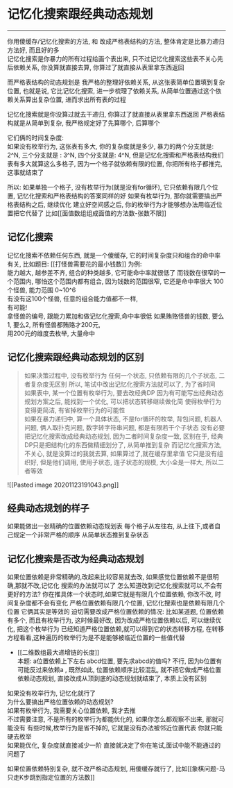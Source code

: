 # 记忆化搜索跟经典动态规划

---
你用傻缓存/记忆化搜索的方法, 和 改成严格表结构的方法, 整体肯定是比暴力递归方法好, 而且好的多  
记忆化搜索是你暴力的所有过程给画个表出来, 只不过记忆化搜索这些表不关心先后依赖关系, 你没算就直接去算, 你算过了就直接从表里拿东西返回

而严格表结构的动态规划是 我严格的整理好依赖关系, 从这张表简单位置填到复杂位置, 也就是说, 它比记忆化搜索, 进一步梳理了依赖关系, 从简单位置通过这个依赖关系算出复杂位置, 进而求出所有表的过程

记忆化搜索就是你没算过就去干递归, 你算过了就直接从表里拿东西返回
严格表结构就是从简单到复杂, 我严格规定好了先算哪个, 后算哪个

它们俩的时间复杂度:  
如果没有枚举行为, 这张表有多大, 你的复杂度就是多少,  暴力的两个分支就是: 2^N, 三个分支就是 : 3^N, 四个分支就是: 4^N, 但是记忆化搜索和严格表结构我们表有多大就算这么多格子, 因为一个格子就依赖有限的位置, 你把所有格子都推完, 这事就结束了

所以: 如果单独一个格子, 没有枚举行为(就是没有for循环), 它只依赖有限几个位置, 记忆化搜索和严格表结构的答案同样的好
如果有枚举行为, 那你就需要搞出严格表结构之后, 继续优化
建立好空间感之后, 你的枚举行为才能够想办法用临近位置把它代替了
比如[[面值数组组成面值的方法数-张数不限]]

## 记忆化搜索

记忆化搜索不依赖任何东西, 就是一个傻缓存, 它的时间复杂度只和组合的命中率有关, 
比如题目: [[打怪兽需要花的最小钱数]] 为例:  
能力越大, 越参差不齐, 组合的种类越多, 它可能命中率就很低了
而钱数在很窄的一个范围内, 哪怕这个范围内都有组合, 因为钱数的范围很窄, 它还是命中率很大
100个怪兽, 能力范围 0~10^6  
有没有这100个怪兽, 任意的组合能力值都不一样,  
有可能!  
拿怪兽的编号, 跟能力累加和做记忆化搜索,命中率很低
如果贿赂怪兽的钱数, 要么1, 要么2, 所有怪兽都贿赂才200元,   
用200元的维度去枚举, 大量命中


## 记忆化搜索跟经典动态规划的区别

> 如果决策过程中, 没有枚举行为
  任何一个状态, 只依赖有限的几个子状态, 二者复杂度无区别 
  所以, 笔试中改出记忆化搜索方法就可以了, 为了省时间  
  如果表中, 某一个位置有枚举行为, 要去改经典DP
   因为有可能写出经典动态规划方案之后, 能找到一个优化, 可以把状态转移继续做化简
   使得枚举行为变得更简洁, 有省掉枚举行为的可能性   
如果在暴力递归中, 算一个具体状态, 不是for循环的枚举, 
   背包问题, 机器人问题, 俩人取扑克问题, 数字转字符串问题, 都是有限若干个子状态
 没有必要把记忆化搜索改成经典动态规划, 因为二者时间复杂度一致, 
区别在于, 经典DP只是把结构化的东西做精细划分了, 从简单推到复杂
而记忆化搜索方法, 不关心, 就是没算过的我就去算, 如果算过了,就在缓存里拿值
 它只是没有组织好, 但是他们调用, 使用子状态, 连子状态的规模, 大小全是一样大, 所以二者等效
 
![[Pasted image 20201123191043.png]]


## 经典动态规划的样子 
如果能做出一张精确的位置依赖动态规划表
 每个格子从左往右, 从上往下,或者自己规定一个非常严格的顺序
从简单状态推到复杂状态


## 记忆化搜索是否改为经典动态规划

如果位置依赖是非常精确的,改起来比较容易就去改, 如果感觉位置依赖不是很明确,那就不改,记忆化
搜索的办法就可以了
怎么知道改到记忆化搜索就可以,不会有更好的方法?
你在推具体一个状态时,如果它就是有限几个位置依赖, 你改不改, 时间复杂度都不会有变化
 严格位置依赖有限几个位置, 记忆化搜索也是依赖有限几个位置 它俩其实是等效的
迫切需要改成严格位置依赖的情况:
  比如某道题, 位置依赖有多个, 而且有枚举行为, 这时候最好改, 因为改成严格位置依赖以后, 可以继续优化, 把这个枚举行为
  已经知道严格位置依赖,就可以得到它的状态转移方程, 在转移方程看看,这种遍历的枚举行为是不是能够被临近位置的一些值代替
  
  - [[二维数组最大递增链的长度]]  
  本题: a位置依赖上下左右 abcd位置,  要先求abcd的值吗? 不行, 因为b位置有可能反过来依赖a
 , 既然如此, 位置依赖顺序比较混乱, 就不把它做成严格位置依赖动态规划, 直接改成从顶到底的动态规划就结束了, 本质上没有区别
 
 
 如果没有枚举行为, 记忆化就行了  
为什么要搞出严格位置依赖的动态规划?  
如果有枚举行为, 我需要关心位置依赖, 我才去推  
 不过需要注意, 不是所有的枚举行为都能优化的,   如果你怎么都观察不出来, 那就可能没有 
有些时候,枚举行为是省不掉的, 它就是没有办法被邻近位置代表  你就只能硬去枚举  
如果能优化, 复杂度就直接减少一阶 直接就决定了你在笔试,面试中能不能通过的问题了

如果位置依赖特别复杂, 就不改严格动态规划, 用傻缓存就行了, 比如[[象棋问题-马只走K步跳到指定位置的方法数]]

